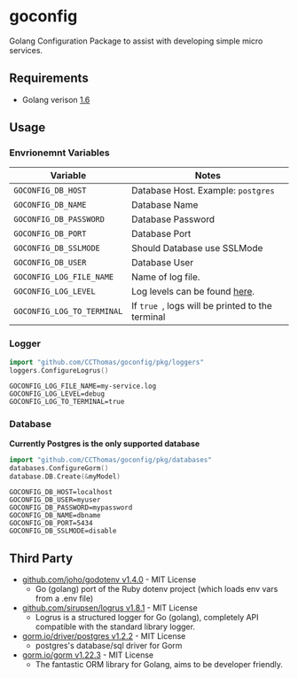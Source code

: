 # goconfig
Golang Configuration Package to assist with developing simple micro services.

## Requirements
- Golang verison [1.6](https://golang.org/doc/go1.6)

## Usage

### Envrionemnt Variables
| Variable | Notes |
| --- | --- |
| `GOCONFIG_DB_HOST` | Database Host. Example: `postgres` |
| `GOCONFIG_DB_NAME` | Database Name |
| `GOCONFIG_DB_PASSWORD` | Database Password |
| `GOCONFIG_DB_PORT` | Database Port |
| `GOCONFIG_DB_SSLMODE` | Should Database use SSLMode |
| `GOCONFIG_DB_USER` | Database User |
| `GOCONFIG_LOG_FILE_NAME` | Name of log file. |
| `GOCONFIG_LOG_LEVEL` | Log levels can be found [here](https://github.com/sirupsen/logrus#level-logging). |
| `GOCONFIG_LOG_TO_TERMINAL` | If `true `, logs will be printed to the terminal  |

### Logger
```go
import "github.com/CCThomas/goconfig/pkg/loggers"
loggers.ConfigureLogrus()
```
```env
GOCONFIG_LOG_FILE_NAME=my-service.log
GOCONFIG_LOG_LEVEL=debug
GOCONFIG_LOG_TO_TERMINAL=true
```

### Database
**Currently Postgres is the only supported database**
```go
import "github.com/CCThomas/goconfig/pkg/databases"
databases.ConfigureGorm()
database.DB.Create(&myModel)
```
```env
GOCONFIG_DB_HOST=localhost
GOCONFIG_DB_USER=myuser
GOCONFIG_DB_PASSWORD=mypassword
GOCONFIG_DB_NAME=dbname
GOCONFIG_DB_PORT=5434
GOCONFIG_DB_SSLMODE=disable
```

## Third Party
- [github.com/joho/godotenv v1.4.0](https://github.com/joho/godotenv) - MIT License
    - Go (golang) port of the Ruby dotenv project (which loads env vars from a .env file)
- [github.com/sirupsen/logrus v1.8.1](https://github.com/sirupsen/logrus) - MIT License
    - Logrus is a structured logger for Go (golang), completely API compatible with the standard library logger.
- [gorm.io/driver/postgres v1.2.2](https://github.com/go-gorm/postgres) - MIT License
    - postgres's database/sql driver for Gorm
- [gorm.io/gorm v1.22.3](https://gorm.io) - MIT License
    - The fantastic ORM library for Golang, aims to be developer friendly.
